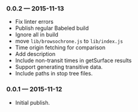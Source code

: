 
### 0.0.2 — 2015-11-13

* Fix linter errors
* Publish regular Babeled build
* Ignore all in build
* move `lib/browsochrone.js` to `lib/index.js`
* Time origin fetching for comparison
* Add description
* Include non-transit times in getSurface results
* Support generating transitive data.
* Include paths in stop tree files.

### 0.0.1 — 2015-11-12

* Initial publish.
